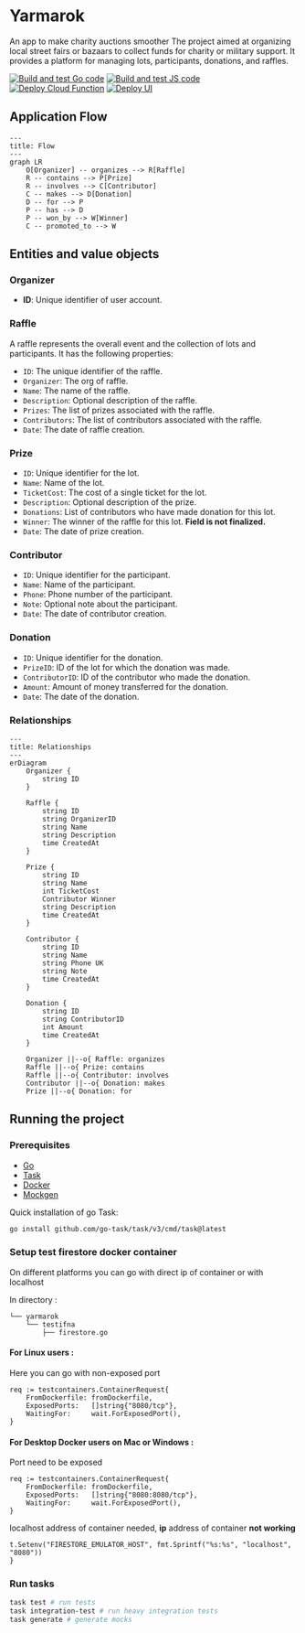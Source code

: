 # Yarmarok

An app to make charity auctions smoother
The project aimed at organizing local street fairs or bazaars to collect funds for charity or military
support.
It provides a platform for managing lots, participants, donations, and raffles.

[![Build and test Go code](https://github.com/kaznasho/yarmarok/actions/workflows/go.yml/badge.svg)](https://github.com/kaznasho/yarmarok/actions/workflows/go.yml)
[![Build and test JS code](https://github.com/kaznasho/yarmarok/actions/workflows/js.yml/badge.svg)](https://github.com/kaznasho/yarmarok/actions/workflows/js.yml)
<br>
[![Deploy Cloud Function](https://github.com/kaznasho/yarmarok/actions/workflows/deployment.yml/badge.svg)](https://github.com/kaznasho/yarmarok/actions/workflows/deployment.yml)
[![Deploy UI](https://github.com/kaznasho/yarmarok/actions/workflows/deployment-ui.yml/badge.svg)](https://github.com/kaznasho/yarmarok/actions/workflows/deployment-ui.yml)

## Application Flow

```mermaid
---
title: Flow
---
graph LR
    O[Organizer] -- organizes --> R[Raffle]
    R -- contains --> P[Prize]
    R -- involves --> C[Contributor]
    C -- makes --> D[Donation]
    D -- for --> P
    P -- has --> D
    P -- won_by --> W[Winner]
    C -- promoted_to --> W
```

## Entities and value objects

### Organizer

- **ID**: Unique identifier of user account.

### Raffle

A raffle represents the overall event and the collection of lots and participants. It has the following properties:

- `ID`: The unique identifier of the raffle.
- `Organizer`: The org of raffle.
- `Name`: The name of the raffle.
- `Description`: Optional description of the raffle.
- `Prizes`: The list of prizes associated with the raffle.
- `Contributors`: The list of contributors associated with the raffle.
- `Date`: The date of raffle creation.

### Prize

- `ID`: Unique identifier for the lot.
- `Name`: Name of the lot.
- `TicketCost`: The cost of a single ticket for the lot.
- `Description`:  Optional description of the prize.
- `Donations`: List of contributors who have made donation for this lot.
- `Winner`: The winner of the raffle for this lot. **Field is not finalized.**
- `Date`: The date of prize creation.

### Contributor

- `ID`: Unique identifier for the participant.
- `Name`: Name of the participant.
- `Phone`: Phone number of the participant.
- `Note`: Optional note about the participant.
- `Date`: The date of contributor creation.

### Donation

- `ID`: Unique identifier for the donation.
- `PrizeID`: ID of the lot for which the donation was made.
- `ContributorID`: ID of the contributor who made the donation.
- `Amount`: Amount of money transferred for the donation.
- `Date`: The date of the donation.

### Relationships

```mermaid
---
title: Relationships
---
erDiagram
    Organizer {
        string ID
    }

    Raffle {
        string ID
        string OrganizerID
        string Name
        string Description
        time CreatedAt
    }

    Prize {
        string ID
        string Name
        int TicketCost
        Contributor Winner
        string Description
        time CreatedAt
    }

    Contributor {
        string ID
        string Name
        string Phone UK
        string Note
        time CreatedAt
    }

    Donation {
        string ID
        string ContributorID
        int Amount
        time CreatedAt
    }

    Organizer ||--o{ Raffle: organizes
    Raffle ||--o{ Prize: contains
    Raffle ||--o{ Contributor: involves
    Contributor ||--o{ Donation: makes
    Prize ||--o{ Donation: for
```

## Running the project

### Prerequisites

- [Go](https://golang.org/doc/install)
- [Task](https://taskfile.dev/#/installation)
- [Docker](https://docs.docker.com/get-docker/)
- [Mockgen](https://github.com/uber-go/mock)

Quick installation of go Task:

```bash
go install github.com/go-task/task/v3/cmd/task@latest
```

### Setup test firestore docker container

On different platforms you can go with direct ip of container or with localhost

In directory :
```
└── yarmarok
    └── testifna
        ├── firestore.go
```
#### For Linux users :
Here you can go with non-exposed port
```
req := testcontainers.ContainerRequest{
	FromDockerfile: fromDockerfile,
	ExposedPorts:   []string{"8080/tcp"},
	WaitingFor:     wait.ForExposedPort(),
}
```
#### For Desktop Docker users on Mac or Windows :
Port need to be exposed 
```
req := testcontainers.ContainerRequest{
	FromDockerfile: fromDockerfile,
	ExposedPorts:   []string{"8080:8080/tcp"},
	WaitingFor:     wait.ForExposedPort(),
}
```
localhost address of container needed, <strong>ip</strong> address of container <strong>not working</strong>
```
t.Setenv("FIRESTORE_EMULATOR_HOST", fmt.Sprintf("%s:%s", "localhost", "8080"))
}
```
### Run tasks

```bash
task test # run tests
task integration-test # run heavy integration tests
task generate # generate mocks
```
